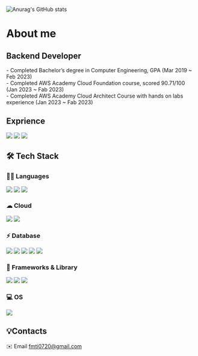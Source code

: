 ![Anurag's GitHub stats](https://github-readme-stats.vercel.app/api?username=huiji072&show_icons=true&theme=dark)


# About me
  ## Backend Developer
  <div align="left">
    - Completed Bachelor’s degree in Computer Engineering, GPA (Mar 2019 ~ Feb 2023) <br>
    - Completed AWS Academy Cloud Foundation course, scored 90.71/100 (Jan 2023 ~ Fab 2023)<br>
    - Completed AWS Academy Cloud Architect Course with hands on labs experience (Jan 2023 ~ Fab 2023) <br>


## Exprience
<img src="https://www.credly.com/badges/ffbdfcdb-e5f5-4deb-ba5f-da5f9e65005f/public_url" />
<img src="https://www.credly.com/badges/13e31b07-3930-4d29-9d47-bf914a718486/public_url" />
<img src="https://www.credly.com/badges/4213a6b2-76fb-4a65-8f77-7426b812be23/public_url" />
  
## 🛠️ Tech Stack
<div align="left">
  
### 👩‍💻 Languages
<img src="https://img.shields.io/badge/Java-007396?style=for-the-badge&logo=OpenJDK&logoColor=white"/>
<img src="https://img.shields.io/badge/Python-FFD43B?style=for-the-badge&logo=python&logoColor=blue" />
<img src="https://img.shields.io/badge/React-20232A?style=for-the-badge&logo=react&logoColor=61DAFB" />
  
### ☁ Cloud 
<img src="https://img.shields.io/badge/Docker-2CA5E0?style=for-the-badge&logo=docker&logoColor=white" />
<img src="https://img.shields.io/badge/kubernetes-326ce5.svg?&style=for-the-badge&logo=kubernetes&logoColor=white" />

### ⚡ Database
<img src="https://img.shields.io/badge/Elastic_Search-005571?style=for-the-badge&logo=elasticsearch&logoColor=white" />
<img src="https://img.shields.io/badge/MongoDB-4EA94B?style=for-the-badge&logo=mongodb&logoColor=white" />
<img src="https://img.shields.io/badge/MySQL-005C84?style=for-the-badge&logo=mysql&logoColor=white" />
<img src="https://img.shields.io/badge/rabbitmq-%23FF6600.svg?&style=for-the-badge&logo=rabbitmq&logoColor=white" />
<img src="https://img.shields.io/badge/redis-%23DD0031.svg?&style=for-the-badge&logo=redis&logoColor=white" />

### 🚀 Frameworks & Library 
<img src="https://img.shields.io/badge/fastapi-109989?style=for-the-badge&logo=FASTAPI&logoColor=white" />
<img src="https://img.shields.io/badge/gradle-02303A?style=for-the-badge&logo=gradle&logoColor=white" />
<img src="https://img.shields.io/badge/Spring_Boot-F2F4F9?style=for-the-badge&logo=spring-boot" />

### 💻 OS 
<img src="https://img.shields.io/badge/Ubuntu-E95420?style=for-the-badge&logo=ubuntu&logoColor=white" />

  
  
  <br>

  </div>

  ## 💡Contacts
  ✉️ Email <a href="mailto:khm970514@gmail.com">fmti0720@gmail.com</a>
  



  
</div>

